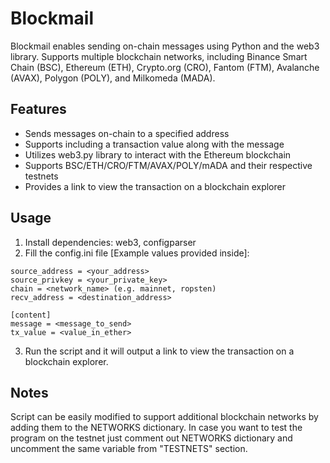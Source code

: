 # Blockmail
Blockmail enables sending on-chain messages using Python and the web3 library. Supports multiple blockchain networks, including Binance Smart Chain (BSC), Ethereum (ETH), Crypto.org (CRO), Fantom (FTM), Avalanche (AVAX), Polygon (POLY), and Milkomeda (MADA).

## Features
- Sends messages on-chain to a specified address
- Supports including a transaction value along with the message
- Utilizes web3.py library to interact with the Ethereum blockchain
- Supports BSC/ETH/CRO/FTM/AVAX/POLY/mADA and their respective testnets
- Provides a link to view the transaction on a blockchain explorer

## Usage
1. Install dependencies: web3, configparser
2. Fill the config.ini file [Example values provided inside]:
```[addresses]
source_address = <your_address>
source_privkey = <your_private_key>
chain = <network_name> (e.g. mainnet, ropsten)
recv_address = <destination_address>

[content]
message = <message_to_send>
tx_value = <value_in_ether>
```
3. Run the script and it will output a link to view the transaction on a blockchain explorer.

## Notes
Script can be easily modified to support additional blockchain networks by adding them to the NETWORKS dictionary. In case you want to test the program on the testnet just comment out NETWORKS dictionary and uncomment the same variable from "TESTNETS" section.
